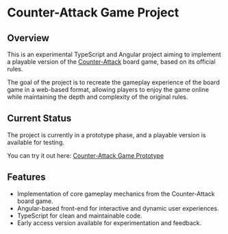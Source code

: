# Counter-Attack Game Project

## Overview

This is an experimental TypeScript and Angular project aiming to implement a playable version of the [Counter-Attack](https://counterattackgame.com/) board game, based on its official rules.

The goal of the project is to recreate the gameplay experience of the board game in a web-based format, allowing players to enjoy the game online while maintaining the depth and complexity of the original rules.

## Current Status

The project is currently in a prototype phase, and a playable version is available for testing.

You can try it out here: [Counter-Attack Game Prototype](http://counter-attack.s3-website-us-east-1.amazonaws.com/)

## Features

- Implementation of core gameplay mechanics from the Counter-Attack board game.
- Angular-based front-end for interactive and dynamic user experiences.
- TypeScript for clean and maintainable code.
- Early access version available for experimentation and feedback.
